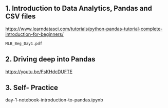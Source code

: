 
## 1. Introduction to Data Analytics, Pandas and CSV files

https://www.learndatasci.com/tutorials/python-pandas-tutorial-complete-introduction-for-beginners/

`MLB_Beg_Day1.pdf`


## 2. Driving deep into Pandas

https://youtu.be/FsKHdcDUFTE


## 3. Self- Practice
day-1-notebook-introduction-to-pandas.ipynb
